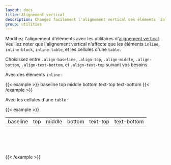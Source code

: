 ```yaml
---
layout: docs
title: Alignement vertical
description: Changez facilement l'alignement vertical des éléments `inline`, `inline-block`, `inline-table`, et cellules d'une `table`.
group: utilities
---
```


Modifiez l'alignement d'éléments avec les utilitaires d'[alignement vertical](https://developer.mozilla.org/en-US/docs/Web/CSS/vertical-align). Veuillez noter que l'alignement vertical n'affecte que les éléments `inline`, `inline-block`, `inline-table`, et les cellules d'une `table`.

Choisissez entre `.align-baseline`, `.align-top`, `.align-middle`, `.align-bottom`, `.align-text-bottom`, et `.align-text-top` suivant vos besoins.

Avec des éléments `inline` :

{{< example >}}
<span class="align-baseline">baseline</span>
<span class="align-top">top</span>
<span class="align-middle">middle</span>
<span class="align-bottom">bottom</span>
<span class="align-text-top">text-top</span>
<span class="align-text-bottom">text-bottom</span>
{{< /example >}}

Avec les cellules d'une `table` :

{{< example >}}
<table style="height: 100px;">
  <tbody>
    <tr>
      <td class="align-baseline">baseline</td>
      <td class="align-top">top</td>
      <td class="align-middle">middle</td>
      <td class="align-bottom">bottom</td>
      <td class="align-text-top">text-top</td>
      <td class="align-text-bottom">text-bottom</td>
    </tr>
  </tbody>
</table>
{{< /example >}}
